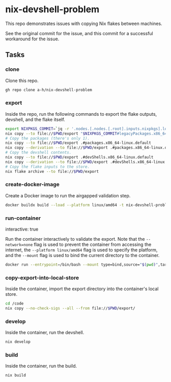 # nix-devshell-problem

This repo demonstrates issues with copying Nix flakes between machines.

See the original commit for the issue, and this commit for a successful workaround for the issue.

## Tasks

### clone

Clone this repo.

```bash
gh repo clone a-h/nix-devshell-problem
```

### export

Inside the repo, run the following commands to export the flake outputs, devshell, and the flake itself.

```bash
export NIXPKGS_COMMIT=`jq -r '.nodes.[.nodes.[.root].inputs.nixpkgs].locked | "\(.type):\(.owner)/\(.repo)/\(.rev)"' flake.lock`
nix copy --to file://$PWD/export "$NIXPKGS_COMMIT#legacyPackages.x86_64-linux.bashInteractive"
# Copy the packages (there's only 1).
nix copy --to file://$PWD/export .#packages.x86_64-linux.default
nix copy --derivation --to file://$PWD/export .#packages.x86_64-linux.default
# Copy the devshell contents.
nix copy --to file://$PWD/export .#devShells.x86_64-linux.default
nix copy --derivation --to file://$PWD/export .#devShells.x86_64-linux.default
# Copy the flake inputs to the store.
nix flake archive --to file://$PWD/export
```

### create-docker-image

Create a Docker image to run the airgapped validation step.

```bash
docker buildx build --load --platform linux/amd64 -t nix-devshell-problem:latest .
```

### run-container

interactive: true

Run the container interactively to validate the export. Note that the `--network=none` flag is used to prevent the container from accessing the internet, the `--platform linux/amd64` flag is used to specify the platform, and the `--mount` flag is used to bind the current directory to the container.

```bash
docker run --entrypoint=/bin/bash --mount type=bind,source="$(pwd)",target=/code --workdir=/code --network=none -it --rm --platform linux/amd64 nix-devshell-problem:latest
```

### copy-export-into-local-store

Inside the container, import the export directory into the container's local store.

```bash
cd /code
nix copy --no-check-sigs --all --from file://$PWD/export/
```

### develop

Inside the container, run the devshell.

```bash
nix develop
```

### build

Inside the container, run the build.

```bash
nix build
```
